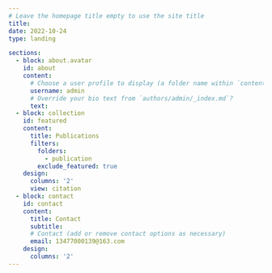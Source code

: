 ```yaml
---
# Leave the homepage title empty to use the site title
title:
date: 2022-10-24
type: landing

sections:
  - block: about.avatar
    id: about
    content:
      # Choose a user profile to display (a folder name within `content/authors/`)
      username: admin
      # Override your bio text from `authors/admin/_index.md`?
      text:  
  - block: collection
    id: featured
    content:
      title: Publications      
      filters:
        folders:
          - publication
        exclude_featured: true
    design:
      columns: '2'
      view: citation 
  - block: contact
    id: contact
    content:
      title: Contact
      subtitle:
      # Contact (add or remove contact options as necessary)
      email: 13477000139@163.com
    design:
      columns: '2'
---
```

